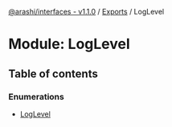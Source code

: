 [@arashi/interfaces - v1.1.0](../README.md) / [Exports](../modules.md) / LogLevel

# Module: LogLevel

## Table of contents

### Enumerations

- [LogLevel](../enums/LogLevel.LogLevel-1.md)
